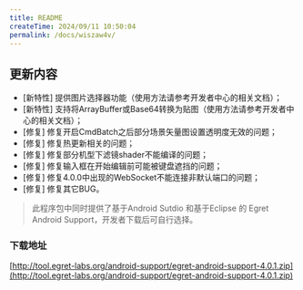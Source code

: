 ```yaml
---
title: README
createTime: 2024/09/11 10:50:04
permalink: /docs/wiszaw4v/
---
```

## 更新内容

* [新特性] 提供图片选择器功能（使用方法请参考开发者中心的相关文档）；
* [新特性] 支持将ArrayBuffer或Base64转换为贴图（使用方法请参考开发者中心的相关文档）；
* [修复] 修复开启CmdBatch之后部分场景矢量图设置透明度无效的问题；
* [修复] 修复热更新相关的问题；
* [修复] 修复部分机型下滤镜shader不能编译的问题；
* [修复] 修复输入框在开始编辑前可能被键盘遮挡的问题；
* [修复] 修复4.0.0中出现的WebSocket不能连接非默认端口的问题；
* [修复] 修复其它BUG。

> 此程序包中同时提供了基于Android Sutdio 和基于Eclipse 的 Egret Android Support，开发者下载后可自行选择。

### 下载地址

[http://tool.egret-labs.org/android-support/egret-android-support-4.0.1.zip](http://tool.egret-labs.org/android-support/egret-android-support-4.0.1.zip)